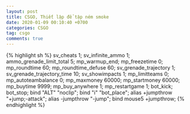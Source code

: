 ```yaml
---
layout: post
title: CSGO, Thiết lập để tập ném smoke
date: 2020-01-09 00:10:40 +0700
categories: CSGO
tag: csgo
comments: true
---
```

{% highlight sh %}
sv_cheats 1;
sv_infinite_ammo 1;
ammo_grenade_limit_total 5;
mp_warmup_end;
mp_freezetime 0;
mp_roundtime 60;
mp_roundtime_defuse 60;
sv_grenade_trajectory 1;
sv_grenade_trajectory_time 10;
sv_showimpacts 1;
mp_limitteams 0;
mp_autoteambalance 0;
mp_maxmoney 60000;
mp_startmoney 60000;
mp_buytime 9999;
mp_buy_anywhere 1;
mp_restartgame 1;
bot_kick;
bot_stop;
bind "ALT" "noclip";
bind "i" "bot_place";
alias +jumpthrow "+jump;-attack"; alias -jumpthrow "-jump"; bind mouse5 +jumpthrow;
{% endhighlight %}
